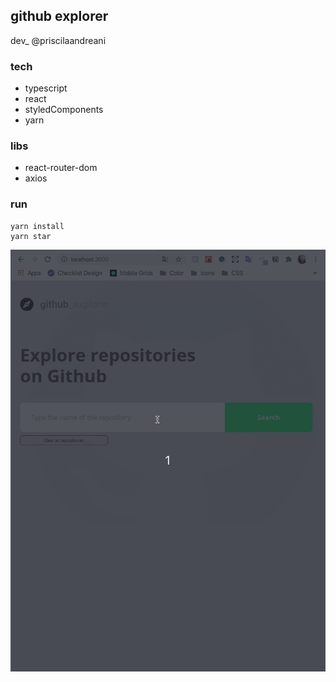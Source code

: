 ## github explorer

dev_
@priscilaandreani


### tech

* typescript
* react
* styledComponents
* yarn

### libs

* react-router-dom
* axios

### run
```
yarn install
yarn star
```

![Exemple github explorer](src/assets/demo.gif)
